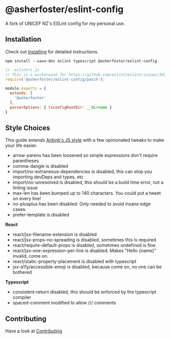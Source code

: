# @asherfoster/eslint-config

A fork of UNICEF NZ's ESLint config for my personal use.

## Installation
Check out [Installing](/doc/installing.md) for detailed instructions.

```shell script
npm install --save-dev eslint typescript @asherfoster/eslint-config
```

```js
// .eslintrc.js
// This is a workaround for https://github.com/eslint/eslint/issues/3458
require('@asherfoster/eslint-config/patch');

module.exports = {
  extends: [
    '@asherfoster'
  ],
  parserOptions: { tsconfigRootDir: __dirname }
}
```

## Style Choices
This guide extends [Airbnb's JS style](https://github.com/airbnb/javascript) with a few
opinionated tweaks to make your life easier.

- arrow-parens has been loosened so simple expressions don't require parentheses
- comma-dangle is disabled
- import/no-extraneous-dependencies is disabled, this can stop you importing devDeps and types, etc
- import/no-unresolved is disabled, this should be a build time error, not a linting issue
- max-len has been bumped up to 140 characters. You could put a tweet on every line!
- no-plusplus has been disabled. Only needed to avoid insane edge cases.
- prefer-template is disabled

**React**
- react/jsx-filename-extension is disabled
- react/jsx-props-no-spreading is disabled, sometimes this is required
- react/require-default-props is disabled, sometimes undefined is fine
- react/jsx-one-expression-per-line is disabled. Makes "Hello {name}" invalid, come on.
- react/static-property-placement is disabled with typescript
- jsx-a11y/accessible-emoji is disabled, because come on, no one can be bothered

**Typescript**
- consistent-return disabled, this should be enforced by the typescript compiler
- spaced-comment modified to allow /// comments

## Contributing
Have a look at [Contributing](/doc/contributing.md)
